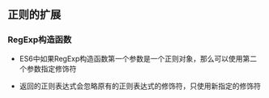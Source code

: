 #

## 正则的扩展

### RegExp构造函数

- ES6中如果RegExp构造函数第一个参数是一个正则对象，那么可以使用第二个参数指定修饰符

- 返回的正则表达式会忽略原有的正则表达式的修饰符，只使用新指定的修饰符
